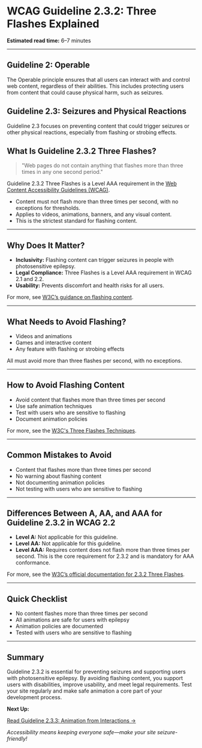 <!--
title: 2.3.2 - Three Flashes
series: Making the Web Accessible for All
description: A practical guide to WCAG Guideline 2.3.2 (Three Flashes)—what it means, why it matters, and how to avoid content that flashes more than three times in any one second period.
keywords: wcag 2.3.2, three flashes, seizure, accessibility, web standards, digital inclusion
image: WCAG-Series-2-3-2.png
imageAlt: Blue text on yellow background saying, "Web Content Accessibiilty Guiedlines (WCAG) 2.3.2 Explained, Three Flashes"
status: published
date: 2025-07-03
excerpt: This guideline ensures content does not flash more than three times in one second to prevent seizures.
-->

# **WCAG Guideline 2.3.2: Three Flashes Explained**

**Estimated read time:** 6–7 minutes

---

## **Guideline 2: Operable**

The Operable principle ensures that all users can interact with and control web content, regardless of their abilities. This includes protecting users from content that could cause physical harm, such as seizures.

## **Guideline 2.3: Seizures and Physical Reactions**

Guideline 2.3 focuses on preventing content that could trigger seizures or other physical reactions, especially from flashing or strobing effects.

## **What Is Guideline 2.3.2 Three Flashes?**

<!-- [Illustration: Warning icon and a screen with a flashing animation crossed out] -->

> "Web pages do not contain anything that flashes more than three times in any one second period."

Guideline 2.3.2 Three Flashes is a Level AAA requirement in the [Web Content Accessibility Guidelines (WCAG)](https://www.w3.org/WAI/WCAG22/quickref/#three-flashes).

- Content must not flash more than three times per second, with no exceptions for thresholds.
- Applies to videos, animations, banners, and any visual content.
- This is the strictest standard for flashing content.

---

## **Why Does It Matter?**

<!-- [Infographic: User with epilepsy, warning icon, and safe animation] -->

- **Inclusivity:** Flashing content can trigger seizures in people with photosensitive epilepsy.
- **Legal Compliance:** Three Flashes is a Level AAA requirement in WCAG 2.1 and 2.2.
- **Usability:** Prevents discomfort and health risks for all users.

For more, see [W3C’s guidance on flashing content](https://www.w3.org/WAI/WCAG22/Understanding/three-flashes.html).

---

## **What Needs to Avoid Flashing?**

<!-- [Grid: Videos, animations, games, all with no flash icons] -->

- Videos and animations
- Games and interactive content
- Any feature with flashing or strobing effects

All must avoid more than three flashes per second, with no exceptions.

---

## **How to Avoid Flashing Content**

<!-- [Side-by-side code snippets: Safe animation, unsafe animation]
[Example: Settings panel for animation control] -->

- Avoid content that flashes more than three times per second
- Use safe animation techniques
- Test with users who are sensitive to flashing
- Document animation policies

For more, see the [W3C's Three Flashes Techniques](https://www.w3.org/WAI/WCAG22/Techniques/general/G19).

---

## **Common Mistakes to Avoid**

<!-- [Do/Don't graphic: Left side with safe animation, right side with unsafe animation] -->

- Content that flashes more than three times per second
- No warning about flashing content
- Not documenting animation policies
- Not testing with users who are sensitive to flashing

---

## **Differences Between A, AA, and AAA for Guideline 2.3.2 in WCAG 2.2**

<!-- [Infographic: Three columns labeled A, AA, AAA with example requirements for each] -->

- **Level A:** Not applicable for this guideline.
- **Level AA:** Not applicable for this guideline.
- **Level AAA:** Requires content does not flash more than three times per second. This is the core requirement for 2.3.2 and is mandatory for AAA conformance.

For more, see the [W3C’s official documentation for 2.3.2 Three Flashes](https://www.w3.org/WAI/WCAG22/Understanding/three-flashes.html).

---

## **Quick Checklist**

<!-- [Checklist graphic: Icons for each item (no flash, warning, safe animation, etc.)] -->

- No content flashes more than three times per second
- All animations are safe for users with epilepsy
- Animation policies are documented
- Tested with users who are sensitive to flashing

---

## **Summary**

<!-- [Illustration: User enjoying safe animation on a web app] -->

Guideline 2.3.2 is essential for preventing seizures and supporting users with photosensitive epilepsy. By avoiding flashing content, you support users with disabilities, improve usability, and meet legal requirements. Test your site regularly and make safe animation a core part of your development process.

**Next Up:**

[Read Guideline 2.3.3: Animation from Interactions →](WCAG-Guideline-2-3-3-Animation-from-Interactions-Explained)

*Accessibility means keeping everyone safe—make your site seizure-friendly!*
